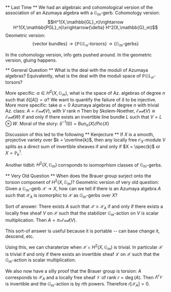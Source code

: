 ** Last Time **
We had an algebraic and cohomological version of the association of an Azumaya algebra with a $\mathbb{G}_m$-gerb.
Cohomology version:
$$H^1(X,\mathbb{GL}_n)\rightarrow H^1(X,\mathbb{PGL}_n)\xrightarrow{\delta} H^2(X,\mathbb{G}_m)$$
Geometric version:
$$\{\text{vector bundles}\}\rightarrow \{\text{$\mathbb{PGL}_n$-torsors}\}\rightarrow \{\text{$\mathbb{G}_m$-gerbs}\}$$

In the cohomology version, info gets pushed around.  In the geometric version, gluing happens.

** General Question ** 
What is the deal with the moduli of Azumaya algebras?
Equivalently, what is the deal with the moduli space of $\mathbb{PGL}_n$-torsors?

More specific: $\alpha\in H^2(X,\mathbb{G}_m)$, what is the space of Az. algebras of degree $n$ such that $\delta([A]) = \alpha$?
We want to quantify the failure of $\delta$ to be injective.
More more specific: take $\alpha = 0$
Azumaya algebras of degree $n$ with trivial Az. class: $A = \mathcal{End}(V)$, with $V$ rank $n$
Then by Skolem-Noether, $\mathcal{End}(V) \cong \mathcal{End}(W)$ if and only if there exists an invertible line bundle $L$ such that $V = L\otimes W$.
Moral of the story: $\delta^{-1}(0) = \text{Bun}_n(X)/\text{Pic}(X)$

Discussion of this led to the following
** Kenjecture **
If $X$ is a smooth, projective variety over $k = \overline{k}$, then any locally free $\mathcal O_X$-module $V$ splits as a direct sum of invertible sheaves if and only if $X = \spec(k)$ or $X = \mathbb{P}^1_k$.

Another tidbit:
$H^2(X,\mathbb{G}_m)$ corrsponds to isomoprhism classes of $\mathbb{G}_m$-gerbs.

** Very Old Question **
When does the Brauer group surject onto the torsion component of $H^2(X,\mathbb{G}_m)$?
Geometric version of very old question:
Given a $\mathbb{G}_m$-gerb $\mathcal X\rightarrow X$, how can we tell if there is an Azumaya algebra $A$ such that $\mathcal{X}_A$ is isomorphic to $\mathcal X$ as $\mathbb{G}_m$-gerbs over $X$?

Sort of answer:
There exists $A$ such that $\mathcal{X}\cong\mathcal{X}_A$ if and only if there exists a locally free sheaf $V$ on $\mathcal X$ such that the stabilizer $\mathbb{G}_m$-action on $V$ is scalar multiplication.  Then $A = \pi_*\mathcal{End}(V)$.

This sort-of answer is useful because it is portable -- can base change it, descend, etc.

Using this, we can charaterize when $\mathcal X\in H^2(X,\mathbb{G}_m)$ is trivial.  In particular $\mathcal X$ is trivial if and only if there exists an invertible sheaf $\mathcal L$ on $\mathcal X$ such that the $\mathbb{G}_m$-action is scalar multiplication.

We also now have a silly proof that the Brauer group is torsion:
$A$ corresponds to $\mathcal{X}_A$ and a locally free sheaf $\mathcal{V}$ of rank $r = \deg(A)$.  Then $\Lambda^r\mathcal{V}$ is invertible and the $\mathbb{G}_m$-action is by $r$th powers. Therefore $r[\mathcal X_A] = 0$.


